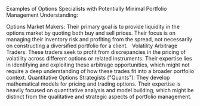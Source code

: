 Examples of Options Specialists with Potentially Minimal Portfolio Management Understanding:

Options Market Makers: Their primary goal is to provide liquidity in the options market by quoting both buy and sell prices. Their focus is on managing their inventory risk and profiting from the spread, not necessarily on constructing a diversified portfolio for a client.   
Volatility Arbitrage Traders: These traders seek to profit from discrepancies in the pricing of volatility across different options or related instruments. Their expertise lies in identifying and exploiting these arbitrage opportunities, which might not require a deep understanding of how these trades fit into a broader portfolio context.
Quantitative Options Strategists ("Quants"): They develop mathematical models for pricing and trading options. Their expertise is heavily focused on quantitative analysis and model building, which might be distinct from the qualitative and strategic aspects of portfolio management.
